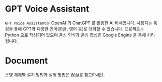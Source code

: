 # GPT Voice Assistant

`GPT Voice Assistant`는 OpenAI 의 ChatGPT 를 활용한 AI 비서입니다. 사용자는 음성을 통해 GPT와 다양한 언어(한글, 영어 등)로 대화할 수 있습니다. 프로젝트는 Python 으로 작성되어 있으며 음성 인식과 음성 합성은 Google Engine 을 통해 처리됩니다.

# Document

운영 체제별 설치 방법과 실행 방법은 [Wiki](https://github.com/winetree94/GPT-Voice-Assistant/wiki)를 참고하세요.
